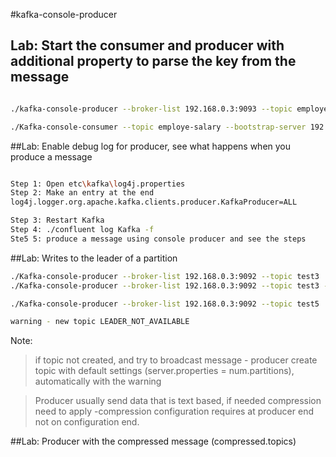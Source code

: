 #kafka-console-producer

## Lab: Start the consumer and producer with additional property to parse the key from the message


```sh

./kafka-console-producer --broker-list 192.168.0.3:9093 --topic employe-salary  --property parse.key=true  --property key.separator=,

./Kafka-console-consumer --topic employe-salary --bootstrap-server 192.168.0.3:9092 --from-beginning --property print.key=true --property key.seperator=,


```

##Lab: Enable debug log for producer, see what happens when you produce a message


```sh

Step 1: Open etc\kafka\log4j.properties 
Step 2: Make an entry at the end
log4j.logger.org.apache.kafka.clients.producer.KafkaProducer=ALL

Step 3: Restart Kafka
Step 4: ./confluent log Kafka -f 
Ste5 5: produce a message using console producer and see the steps

```

##Lab: Writes to the leader of a partition

```sh
./Kafka-console-producer --broker-list 192.168.0.3:9092 --topic test3
./Kafka-console-producer --broker-list 192.168.0.3:9092 --topic test3 --producer-property acks=all

./Kafka-console-producer --broker-list 192.168.0.3:9092 --topic test5 

warning - new topic LEADER_NOT_AVAILABLE
```

Note:
>	if topic not created, and try to broadcast message - producer create topic with default settings (server.properties = num.partitions),  automatically with the warning

>	Producer usually send data that is text based, if needed compression need to apply -compression configuration requires at producer end not on configuration end.


##Lab: Producer with the compressed message (compressed.topics)

